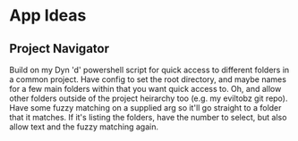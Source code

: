 # App Ideas

## Project Navigator
Build on my Dyn 'd' powershell script for quick access to different folders in a common project. 
Have config to set the root directory, and maybe names for a few main folders within that you want 
quick access to. Oh, and allow other folders outside of the project heirarchy too (e.g. my eviltobz 
git repo). Have some fuzzy matching on a supplied arg so it'll go straight to a folder that it 
matches. If it's listing the folders, have the number to select, but also allow text and the fuzzy
matching again.